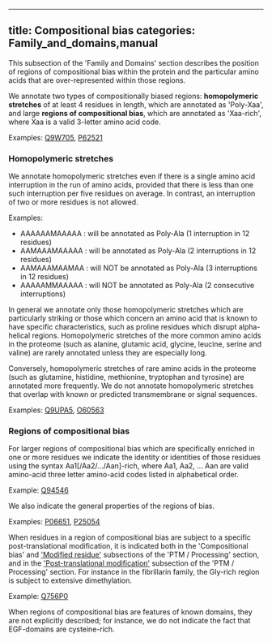 
---
title: Compositional bias
categories: Family_and_domains,manual
---

This subsection of the 'Family and Domains' section describes the position of regions of compositional bias within the protein and the particular amino acids that are over-represented within those regions.

We annotate two types of compositionally biased regions: **homopolymeric stretches** of at least 4 residues in length, which are annotated as 'Poly-Xaa', and large **regions of compositional bias**, which are annotated as 'Xaa-rich', where Xaa is a valid 3-letter amino acid code.  
  
Examples: [Q9W705](http://www.uniprot.org/uniprot/Q9W705#family_and_domains), [P62521](http://www.uniprot.org/uniprot/P62521#family_and_domains)

### Homopolymeric stretches

We annotate homopolymeric stretches even if there is a single amino acid interruption in the run of amino acids, provided that there is less than one such interruption per five residues on average. In contrast, an interruption of two or more residues is not allowed.

Examples:

*   AAAAAAMAAAAA : will be annotated as Poly-Ala (1 interruption in 12 residues)
*   AAMAAAMAAAAA : will be annotated as Poly-Ala (2 interruptions in 12 residues)
*   AAMAAAMAAMAA : will NOT be annotated as Poly-Ala (3 interruptions in 12 residues)
*   AAAAAMMAAAAA : will NOT be annotated as Poly-Ala (2 consecutive interruptions)

In general we annotate only those homopolymeric stretches which are particularly striking or those which concern an amino acid that is known to have specific characteristics, such as proline residues which disrupt alpha-helical regions. Homopolymeric stretches of the more common amino acids in the proteome (such as alanine, glutamic acid, glycine, leucine, serine and valine) are rarely annotated unless they are especially long.  
  
Conversely, homopolymeric stretches of rare amino acids in the proteome (such as glutamine, histidine, methionine, tryptophan and tyrosine) are annotated more frequently. We do not annotate homopolymeric stretches that overlap with known or predicted transmembrane or signal sequences.  
  
Examples: [Q9UPA5](http://www.uniprot.org/uniprot/Q9UPA5#family_and_domains), [O60563](http://www.uniprot.org/uniprot/O60563#family_and_domains)

### Regions of compositional bias

For larger regions of compositional bias which are specifically enriched in one or more residues we indicate the identity or identities of those residues using the syntax Aa1\[/Aa2/.../Aan\]-rich, where Aa1, Aa2, ... Aan are valid amino-acid three letter amino-acid codes listed in alphabetical order.  
  
Example: [Q94546](http://www.uniprot.org/uniprot/Q94546#family_and_domains)

We also indicate the general properties of the regions of bias.  
  
Examples: [P06651](http://www.uniprot.org/uniprot/P06651#family_and_domains), [P25054](http://www.uniprot.org/uniprot/P25054#family_and_domains)

When residues in a region of compositional bias are subject to a specific post-translational modification, it is indicated both in the 'Compositional bias' and ['Modified residue'](http://www.uniprot.org/manual/mod_res) subsections of the 'PTM / Processing' section, and in the ['Post-translational modification'](http://www.uniprot.org/manual/post-translational_modification) subsection of the 'PTM / Processing' section. For instance in the fibrillarin family, the Gly-rich region is subject to extensive dimethylation.  
  
Example: [Q756P0](http://www.uniprot.org/uniprot/Q756P0#family_and_domains)

When regions of compositional bias are features of known domains, they are not explicitly described; for instance, we do not indicate the fact that EGF-domains are cysteine-rich.
        